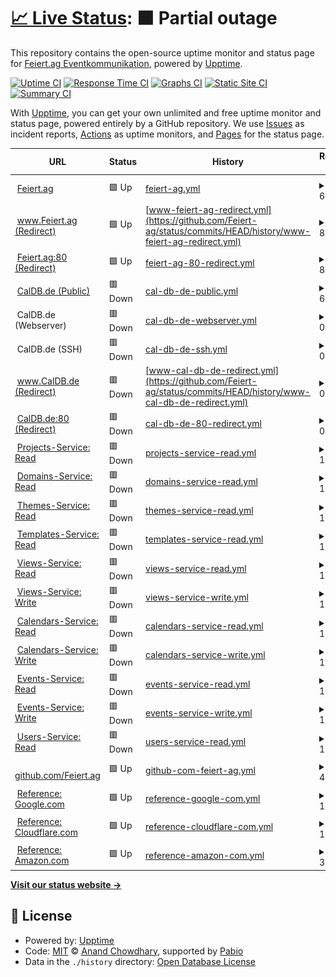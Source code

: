 # [📈 Live Status](https://status.feiert.ag): <!--live status--> **🟧 Partial outage**

This repository contains the open-source uptime monitor and status page for [Feiert.ag Eventkommunikation](https://www.feiert.ag), powered by [Upptime](https://github.com/upptime/upptime).

[![Uptime CI](https://github.com/Feiert-ag/status/workflows/Uptime%20CI/badge.svg)](https://github.com/Feiert-ag/status/actions?query=workflow%3A%22Uptime+CI%22)
[![Response Time CI](https://github.com/Feiert-ag/status/workflows/Response%20Time%20CI/badge.svg)](https://github.com/Feiert-ag/status/actions?query=workflow%3A%22Response+Time+CI%22)
[![Graphs CI](https://github.com/Feiert-ag/status/workflows/Graphs%20CI/badge.svg)](https://github.com/Feiert-ag/status/actions?query=workflow%3A%22Graphs+CI%22)
[![Static Site CI](https://github.com/Feiert-ag/status/workflows/Static%20Site%20CI/badge.svg)](https://github.com/Feiert-ag/status/actions?query=workflow%3A%22Static+Site+CI%22)
[![Summary CI](https://github.com/Feiert-ag/status/workflows/Summary%20CI/badge.svg)](https://github.com/Feiert-ag/status/actions?query=workflow%3A%22Summary+CI%22)

With [Upptime](https://upptime.js.org), you can get your own unlimited and free uptime monitor and status page, powered entirely by a GitHub repository. We use [Issues](https://github.com/Feiert-ag/status/issues) as incident reports, [Actions](https://github.com/Feiert-ag/status/actions) as uptime monitors, and [Pages](https://status.feiert.ag) for the status page.

<!--start: status pages-->
<!-- This summary is generated by Upptime (https://github.com/upptime/upptime) -->
<!-- Do not edit this manually, your changes will be overwritten -->
<!-- prettier-ignore -->
| URL | Status | History | Response Time | Uptime |
| --- | ------ | ------- | ------------- | ------ |
| <img alt="" src="https://avatars.githubusercontent.com/u/156091420" height="13"> [Feiert.ag](https://Feiert.ag) | 🟩 Up | [feiert-ag.yml](https://github.com/Feiert-ag/status/commits/HEAD/history/feiert-ag.yml) | <details><summary><img alt="Response time graph" src="./graphs/feiert-ag/response-time-week.png" height="20"> 601ms</summary><br><a href="https://status.feiert.ag/history/feiert-ag"><img alt="Response time 258" src="https://img.shields.io/endpoint?url=https%3A%2F%2Fraw.githubusercontent.com%2FFeiert-ag%2Fstatus%2FHEAD%2Fapi%2Ffeiert-ag%2Fresponse-time.json"></a><br><a href="https://status.feiert.ag/history/feiert-ag"><img alt="24-hour response time 334" src="https://img.shields.io/endpoint?url=https%3A%2F%2Fraw.githubusercontent.com%2FFeiert-ag%2Fstatus%2FHEAD%2Fapi%2Ffeiert-ag%2Fresponse-time-day.json"></a><br><a href="https://status.feiert.ag/history/feiert-ag"><img alt="7-day response time 601" src="https://img.shields.io/endpoint?url=https%3A%2F%2Fraw.githubusercontent.com%2FFeiert-ag%2Fstatus%2FHEAD%2Fapi%2Ffeiert-ag%2Fresponse-time-week.json"></a><br><a href="https://status.feiert.ag/history/feiert-ag"><img alt="30-day response time 340" src="https://img.shields.io/endpoint?url=https%3A%2F%2Fraw.githubusercontent.com%2FFeiert-ag%2Fstatus%2FHEAD%2Fapi%2Ffeiert-ag%2Fresponse-time-month.json"></a><br><a href="https://status.feiert.ag/history/feiert-ag"><img alt="1-year response time 258" src="https://img.shields.io/endpoint?url=https%3A%2F%2Fraw.githubusercontent.com%2FFeiert-ag%2Fstatus%2FHEAD%2Fapi%2Ffeiert-ag%2Fresponse-time-year.json"></a></details> | <details><summary><a href="https://status.feiert.ag/history/feiert-ag">99.82%</a></summary><a href="https://status.feiert.ag/history/feiert-ag"><img alt="All-time uptime 99.98%" src="https://img.shields.io/endpoint?url=https%3A%2F%2Fraw.githubusercontent.com%2FFeiert-ag%2Fstatus%2FHEAD%2Fapi%2Ffeiert-ag%2Fuptime.json"></a><br><a href="https://status.feiert.ag/history/feiert-ag"><img alt="24-hour uptime 100.00%" src="https://img.shields.io/endpoint?url=https%3A%2F%2Fraw.githubusercontent.com%2FFeiert-ag%2Fstatus%2FHEAD%2Fapi%2Ffeiert-ag%2Fuptime-day.json"></a><br><a href="https://status.feiert.ag/history/feiert-ag"><img alt="7-day uptime 99.82%" src="https://img.shields.io/endpoint?url=https%3A%2F%2Fraw.githubusercontent.com%2FFeiert-ag%2Fstatus%2FHEAD%2Fapi%2Ffeiert-ag%2Fuptime-week.json"></a><br><a href="https://status.feiert.ag/history/feiert-ag"><img alt="30-day uptime 99.96%" src="https://img.shields.io/endpoint?url=https%3A%2F%2Fraw.githubusercontent.com%2FFeiert-ag%2Fstatus%2FHEAD%2Fapi%2Ffeiert-ag%2Fuptime-month.json"></a><br><a href="https://status.feiert.ag/history/feiert-ag"><img alt="1-year uptime 99.98%" src="https://img.shields.io/endpoint?url=https%3A%2F%2Fraw.githubusercontent.com%2FFeiert-ag%2Fstatus%2FHEAD%2Fapi%2Ffeiert-ag%2Fuptime-year.json"></a></details>
| <img alt="" src="https://avatars.githubusercontent.com/u/156091420" height="13"> [www.Feiert.ag (Redirect)](https://www.Feiert.ag) | 🟩 Up | [www-feiert-ag-redirect.yml](https://github.com/Feiert-ag/status/commits/HEAD/history/www-feiert-ag-redirect.yml) | <details><summary><img alt="Response time graph" src="./graphs/www-feiert-ag-redirect/response-time-week.png" height="20"> 856ms</summary><br><a href="https://status.feiert.ag/history/www-feiert-ag-redirect"><img alt="Response time 298" src="https://img.shields.io/endpoint?url=https%3A%2F%2Fraw.githubusercontent.com%2FFeiert-ag%2Fstatus%2FHEAD%2Fapi%2Fwww-feiert-ag-redirect%2Fresponse-time.json"></a><br><a href="https://status.feiert.ag/history/www-feiert-ag-redirect"><img alt="24-hour response time 297" src="https://img.shields.io/endpoint?url=https%3A%2F%2Fraw.githubusercontent.com%2FFeiert-ag%2Fstatus%2FHEAD%2Fapi%2Fwww-feiert-ag-redirect%2Fresponse-time-day.json"></a><br><a href="https://status.feiert.ag/history/www-feiert-ag-redirect"><img alt="7-day response time 856" src="https://img.shields.io/endpoint?url=https%3A%2F%2Fraw.githubusercontent.com%2FFeiert-ag%2Fstatus%2FHEAD%2Fapi%2Fwww-feiert-ag-redirect%2Fresponse-time-week.json"></a><br><a href="https://status.feiert.ag/history/www-feiert-ag-redirect"><img alt="30-day response time 518" src="https://img.shields.io/endpoint?url=https%3A%2F%2Fraw.githubusercontent.com%2FFeiert-ag%2Fstatus%2FHEAD%2Fapi%2Fwww-feiert-ag-redirect%2Fresponse-time-month.json"></a><br><a href="https://status.feiert.ag/history/www-feiert-ag-redirect"><img alt="1-year response time 298" src="https://img.shields.io/endpoint?url=https%3A%2F%2Fraw.githubusercontent.com%2FFeiert-ag%2Fstatus%2FHEAD%2Fapi%2Fwww-feiert-ag-redirect%2Fresponse-time-year.json"></a></details> | <details><summary><a href="https://status.feiert.ag/history/www-feiert-ag-redirect">99.83%</a></summary><a href="https://status.feiert.ag/history/www-feiert-ag-redirect"><img alt="All-time uptime 99.95%" src="https://img.shields.io/endpoint?url=https%3A%2F%2Fraw.githubusercontent.com%2FFeiert-ag%2Fstatus%2FHEAD%2Fapi%2Fwww-feiert-ag-redirect%2Fuptime.json"></a><br><a href="https://status.feiert.ag/history/www-feiert-ag-redirect"><img alt="24-hour uptime 100.00%" src="https://img.shields.io/endpoint?url=https%3A%2F%2Fraw.githubusercontent.com%2FFeiert-ag%2Fstatus%2FHEAD%2Fapi%2Fwww-feiert-ag-redirect%2Fuptime-day.json"></a><br><a href="https://status.feiert.ag/history/www-feiert-ag-redirect"><img alt="7-day uptime 99.83%" src="https://img.shields.io/endpoint?url=https%3A%2F%2Fraw.githubusercontent.com%2FFeiert-ag%2Fstatus%2FHEAD%2Fapi%2Fwww-feiert-ag-redirect%2Fuptime-week.json"></a><br><a href="https://status.feiert.ag/history/www-feiert-ag-redirect"><img alt="30-day uptime 99.87%" src="https://img.shields.io/endpoint?url=https%3A%2F%2Fraw.githubusercontent.com%2FFeiert-ag%2Fstatus%2FHEAD%2Fapi%2Fwww-feiert-ag-redirect%2Fuptime-month.json"></a><br><a href="https://status.feiert.ag/history/www-feiert-ag-redirect"><img alt="1-year uptime 99.95%" src="https://img.shields.io/endpoint?url=https%3A%2F%2Fraw.githubusercontent.com%2FFeiert-ag%2Fstatus%2FHEAD%2Fapi%2Fwww-feiert-ag-redirect%2Fuptime-year.json"></a></details>
| <img alt="" src="https://avatars.githubusercontent.com/u/156091420" height="13"> [Feiert.ag:80 (Redirect)](http://Feiert.ag) | 🟩 Up | [feiert-ag-80-redirect.yml](https://github.com/Feiert-ag/status/commits/HEAD/history/feiert-ag-80-redirect.yml) | <details><summary><img alt="Response time graph" src="./graphs/feiert-ag-80-redirect/response-time-week.png" height="20"> 81ms</summary><br><a href="https://status.feiert.ag/history/feiert-ag-80-redirect"><img alt="Response time 165" src="https://img.shields.io/endpoint?url=https%3A%2F%2Fraw.githubusercontent.com%2FFeiert-ag%2Fstatus%2FHEAD%2Fapi%2Ffeiert-ag-80-redirect%2Fresponse-time.json"></a><br><a href="https://status.feiert.ag/history/feiert-ag-80-redirect"><img alt="24-hour response time 139" src="https://img.shields.io/endpoint?url=https%3A%2F%2Fraw.githubusercontent.com%2FFeiert-ag%2Fstatus%2FHEAD%2Fapi%2Ffeiert-ag-80-redirect%2Fresponse-time-day.json"></a><br><a href="https://status.feiert.ag/history/feiert-ag-80-redirect"><img alt="7-day response time 81" src="https://img.shields.io/endpoint?url=https%3A%2F%2Fraw.githubusercontent.com%2FFeiert-ag%2Fstatus%2FHEAD%2Fapi%2Ffeiert-ag-80-redirect%2Fresponse-time-week.json"></a><br><a href="https://status.feiert.ag/history/feiert-ag-80-redirect"><img alt="30-day response time 528" src="https://img.shields.io/endpoint?url=https%3A%2F%2Fraw.githubusercontent.com%2FFeiert-ag%2Fstatus%2FHEAD%2Fapi%2Ffeiert-ag-80-redirect%2Fresponse-time-month.json"></a><br><a href="https://status.feiert.ag/history/feiert-ag-80-redirect"><img alt="1-year response time 165" src="https://img.shields.io/endpoint?url=https%3A%2F%2Fraw.githubusercontent.com%2FFeiert-ag%2Fstatus%2FHEAD%2Fapi%2Ffeiert-ag-80-redirect%2Fresponse-time-year.json"></a></details> | <details><summary><a href="https://status.feiert.ag/history/feiert-ag-80-redirect">100.00%</a></summary><a href="https://status.feiert.ag/history/feiert-ag-80-redirect"><img alt="All-time uptime 99.97%" src="https://img.shields.io/endpoint?url=https%3A%2F%2Fraw.githubusercontent.com%2FFeiert-ag%2Fstatus%2FHEAD%2Fapi%2Ffeiert-ag-80-redirect%2Fuptime.json"></a><br><a href="https://status.feiert.ag/history/feiert-ag-80-redirect"><img alt="24-hour uptime 100.00%" src="https://img.shields.io/endpoint?url=https%3A%2F%2Fraw.githubusercontent.com%2FFeiert-ag%2Fstatus%2FHEAD%2Fapi%2Ffeiert-ag-80-redirect%2Fuptime-day.json"></a><br><a href="https://status.feiert.ag/history/feiert-ag-80-redirect"><img alt="7-day uptime 100.00%" src="https://img.shields.io/endpoint?url=https%3A%2F%2Fraw.githubusercontent.com%2FFeiert-ag%2Fstatus%2FHEAD%2Fapi%2Ffeiert-ag-80-redirect%2Fuptime-week.json"></a><br><a href="https://status.feiert.ag/history/feiert-ag-80-redirect"><img alt="30-day uptime 99.96%" src="https://img.shields.io/endpoint?url=https%3A%2F%2Fraw.githubusercontent.com%2FFeiert-ag%2Fstatus%2FHEAD%2Fapi%2Ffeiert-ag-80-redirect%2Fuptime-month.json"></a><br><a href="https://status.feiert.ag/history/feiert-ag-80-redirect"><img alt="1-year uptime 99.97%" src="https://img.shields.io/endpoint?url=https%3A%2F%2Fraw.githubusercontent.com%2FFeiert-ag%2Fstatus%2FHEAD%2Fapi%2Ffeiert-ag-80-redirect%2Fuptime-year.json"></a></details>
| <img alt="" src="https://avatars.githubusercontent.com/u/16343502" height="13"> [CalDB.de (Public)](https://CalDB.de) | 🟥 Down | [cal-db-de-public.yml](https://github.com/Feiert-ag/status/commits/HEAD/history/cal-db-de-public.yml) | <details><summary><img alt="Response time graph" src="./graphs/cal-db-de-public/response-time-week.png" height="20"> 636ms</summary><br><a href="https://status.feiert.ag/history/cal-db-de-public"><img alt="Response time 557" src="https://img.shields.io/endpoint?url=https%3A%2F%2Fraw.githubusercontent.com%2FFeiert-ag%2Fstatus%2FHEAD%2Fapi%2Fcal-db-de-public%2Fresponse-time.json"></a><br><a href="https://status.feiert.ag/history/cal-db-de-public"><img alt="24-hour response time 621" src="https://img.shields.io/endpoint?url=https%3A%2F%2Fraw.githubusercontent.com%2FFeiert-ag%2Fstatus%2FHEAD%2Fapi%2Fcal-db-de-public%2Fresponse-time-day.json"></a><br><a href="https://status.feiert.ag/history/cal-db-de-public"><img alt="7-day response time 636" src="https://img.shields.io/endpoint?url=https%3A%2F%2Fraw.githubusercontent.com%2FFeiert-ag%2Fstatus%2FHEAD%2Fapi%2Fcal-db-de-public%2Fresponse-time-week.json"></a><br><a href="https://status.feiert.ag/history/cal-db-de-public"><img alt="30-day response time 590" src="https://img.shields.io/endpoint?url=https%3A%2F%2Fraw.githubusercontent.com%2FFeiert-ag%2Fstatus%2FHEAD%2Fapi%2Fcal-db-de-public%2Fresponse-time-month.json"></a><br><a href="https://status.feiert.ag/history/cal-db-de-public"><img alt="1-year response time 557" src="https://img.shields.io/endpoint?url=https%3A%2F%2Fraw.githubusercontent.com%2FFeiert-ag%2Fstatus%2FHEAD%2Fapi%2Fcal-db-de-public%2Fresponse-time-year.json"></a></details> | <details><summary><a href="https://status.feiert.ag/history/cal-db-de-public">100.00%</a></summary><a href="https://status.feiert.ag/history/cal-db-de-public"><img alt="All-time uptime 99.93%" src="https://img.shields.io/endpoint?url=https%3A%2F%2Fraw.githubusercontent.com%2FFeiert-ag%2Fstatus%2FHEAD%2Fapi%2Fcal-db-de-public%2Fuptime.json"></a><br><a href="https://status.feiert.ag/history/cal-db-de-public"><img alt="24-hour uptime 100.00%" src="https://img.shields.io/endpoint?url=https%3A%2F%2Fraw.githubusercontent.com%2FFeiert-ag%2Fstatus%2FHEAD%2Fapi%2Fcal-db-de-public%2Fuptime-day.json"></a><br><a href="https://status.feiert.ag/history/cal-db-de-public"><img alt="7-day uptime 100.00%" src="https://img.shields.io/endpoint?url=https%3A%2F%2Fraw.githubusercontent.com%2FFeiert-ag%2Fstatus%2FHEAD%2Fapi%2Fcal-db-de-public%2Fuptime-week.json"></a><br><a href="https://status.feiert.ag/history/cal-db-de-public"><img alt="30-day uptime 100.00%" src="https://img.shields.io/endpoint?url=https%3A%2F%2Fraw.githubusercontent.com%2FFeiert-ag%2Fstatus%2FHEAD%2Fapi%2Fcal-db-de-public%2Fuptime-month.json"></a><br><a href="https://status.feiert.ag/history/cal-db-de-public"><img alt="1-year uptime 99.93%" src="https://img.shields.io/endpoint?url=https%3A%2F%2Fraw.githubusercontent.com%2FFeiert-ag%2Fstatus%2FHEAD%2Fapi%2Fcal-db-de-public%2Fuptime-year.json"></a></details>
| <img alt="" src="https://konsoleh.hetzner.com/favicon.ico" height="13"> CalDB.de (Webserver) | 🟥 Down | [cal-db-de-webserver.yml](https://github.com/Feiert-ag/status/commits/HEAD/history/cal-db-de-webserver.yml) | <details><summary><img alt="Response time graph" src="./graphs/cal-db-de-webserver/response-time-week.png" height="20"> 0ms</summary><br><a href="https://status.feiert.ag/history/cal-db-de-webserver"><img alt="Response time 0" src="https://img.shields.io/endpoint?url=https%3A%2F%2Fraw.githubusercontent.com%2FFeiert-ag%2Fstatus%2FHEAD%2Fapi%2Fcal-db-de-webserver%2Fresponse-time.json"></a><br><a href="https://status.feiert.ag/history/cal-db-de-webserver"><img alt="24-hour response time 0" src="https://img.shields.io/endpoint?url=https%3A%2F%2Fraw.githubusercontent.com%2FFeiert-ag%2Fstatus%2FHEAD%2Fapi%2Fcal-db-de-webserver%2Fresponse-time-day.json"></a><br><a href="https://status.feiert.ag/history/cal-db-de-webserver"><img alt="7-day response time 0" src="https://img.shields.io/endpoint?url=https%3A%2F%2Fraw.githubusercontent.com%2FFeiert-ag%2Fstatus%2FHEAD%2Fapi%2Fcal-db-de-webserver%2Fresponse-time-week.json"></a><br><a href="https://status.feiert.ag/history/cal-db-de-webserver"><img alt="30-day response time 0" src="https://img.shields.io/endpoint?url=https%3A%2F%2Fraw.githubusercontent.com%2FFeiert-ag%2Fstatus%2FHEAD%2Fapi%2Fcal-db-de-webserver%2Fresponse-time-month.json"></a><br><a href="https://status.feiert.ag/history/cal-db-de-webserver"><img alt="1-year response time 0" src="https://img.shields.io/endpoint?url=https%3A%2F%2Fraw.githubusercontent.com%2FFeiert-ag%2Fstatus%2FHEAD%2Fapi%2Fcal-db-de-webserver%2Fresponse-time-year.json"></a></details> | <details><summary><a href="https://status.feiert.ag/history/cal-db-de-webserver">100.00%</a></summary><a href="https://status.feiert.ag/history/cal-db-de-webserver"><img alt="All-time uptime 99.93%" src="https://img.shields.io/endpoint?url=https%3A%2F%2Fraw.githubusercontent.com%2FFeiert-ag%2Fstatus%2FHEAD%2Fapi%2Fcal-db-de-webserver%2Fuptime.json"></a><br><a href="https://status.feiert.ag/history/cal-db-de-webserver"><img alt="24-hour uptime 100.00%" src="https://img.shields.io/endpoint?url=https%3A%2F%2Fraw.githubusercontent.com%2FFeiert-ag%2Fstatus%2FHEAD%2Fapi%2Fcal-db-de-webserver%2Fuptime-day.json"></a><br><a href="https://status.feiert.ag/history/cal-db-de-webserver"><img alt="7-day uptime 100.00%" src="https://img.shields.io/endpoint?url=https%3A%2F%2Fraw.githubusercontent.com%2FFeiert-ag%2Fstatus%2FHEAD%2Fapi%2Fcal-db-de-webserver%2Fuptime-week.json"></a><br><a href="https://status.feiert.ag/history/cal-db-de-webserver"><img alt="30-day uptime 100.00%" src="https://img.shields.io/endpoint?url=https%3A%2F%2Fraw.githubusercontent.com%2FFeiert-ag%2Fstatus%2FHEAD%2Fapi%2Fcal-db-de-webserver%2Fuptime-month.json"></a><br><a href="https://status.feiert.ag/history/cal-db-de-webserver"><img alt="1-year uptime 99.93%" src="https://img.shields.io/endpoint?url=https%3A%2F%2Fraw.githubusercontent.com%2FFeiert-ag%2Fstatus%2FHEAD%2Fapi%2Fcal-db-de-webserver%2Fuptime-year.json"></a></details>
| <img alt="" src="https://avatars.githubusercontent.com/u/2387206" height="13"> CalDB.de (SSH) | 🟥 Down | [cal-db-de-ssh.yml](https://github.com/Feiert-ag/status/commits/HEAD/history/cal-db-de-ssh.yml) | <details><summary><img alt="Response time graph" src="./graphs/cal-db-de-ssh/response-time-week.png" height="20"> 0ms</summary><br><a href="https://status.feiert.ag/history/cal-db-de-ssh"><img alt="Response time 0" src="https://img.shields.io/endpoint?url=https%3A%2F%2Fraw.githubusercontent.com%2FFeiert-ag%2Fstatus%2FHEAD%2Fapi%2Fcal-db-de-ssh%2Fresponse-time.json"></a><br><a href="https://status.feiert.ag/history/cal-db-de-ssh"><img alt="24-hour response time 0" src="https://img.shields.io/endpoint?url=https%3A%2F%2Fraw.githubusercontent.com%2FFeiert-ag%2Fstatus%2FHEAD%2Fapi%2Fcal-db-de-ssh%2Fresponse-time-day.json"></a><br><a href="https://status.feiert.ag/history/cal-db-de-ssh"><img alt="7-day response time 0" src="https://img.shields.io/endpoint?url=https%3A%2F%2Fraw.githubusercontent.com%2FFeiert-ag%2Fstatus%2FHEAD%2Fapi%2Fcal-db-de-ssh%2Fresponse-time-week.json"></a><br><a href="https://status.feiert.ag/history/cal-db-de-ssh"><img alt="30-day response time 0" src="https://img.shields.io/endpoint?url=https%3A%2F%2Fraw.githubusercontent.com%2FFeiert-ag%2Fstatus%2FHEAD%2Fapi%2Fcal-db-de-ssh%2Fresponse-time-month.json"></a><br><a href="https://status.feiert.ag/history/cal-db-de-ssh"><img alt="1-year response time 0" src="https://img.shields.io/endpoint?url=https%3A%2F%2Fraw.githubusercontent.com%2FFeiert-ag%2Fstatus%2FHEAD%2Fapi%2Fcal-db-de-ssh%2Fresponse-time-year.json"></a></details> | <details><summary><a href="https://status.feiert.ag/history/cal-db-de-ssh">100.00%</a></summary><a href="https://status.feiert.ag/history/cal-db-de-ssh"><img alt="All-time uptime 99.93%" src="https://img.shields.io/endpoint?url=https%3A%2F%2Fraw.githubusercontent.com%2FFeiert-ag%2Fstatus%2FHEAD%2Fapi%2Fcal-db-de-ssh%2Fuptime.json"></a><br><a href="https://status.feiert.ag/history/cal-db-de-ssh"><img alt="24-hour uptime 100.00%" src="https://img.shields.io/endpoint?url=https%3A%2F%2Fraw.githubusercontent.com%2FFeiert-ag%2Fstatus%2FHEAD%2Fapi%2Fcal-db-de-ssh%2Fuptime-day.json"></a><br><a href="https://status.feiert.ag/history/cal-db-de-ssh"><img alt="7-day uptime 100.00%" src="https://img.shields.io/endpoint?url=https%3A%2F%2Fraw.githubusercontent.com%2FFeiert-ag%2Fstatus%2FHEAD%2Fapi%2Fcal-db-de-ssh%2Fuptime-week.json"></a><br><a href="https://status.feiert.ag/history/cal-db-de-ssh"><img alt="30-day uptime 100.00%" src="https://img.shields.io/endpoint?url=https%3A%2F%2Fraw.githubusercontent.com%2FFeiert-ag%2Fstatus%2FHEAD%2Fapi%2Fcal-db-de-ssh%2Fuptime-month.json"></a><br><a href="https://status.feiert.ag/history/cal-db-de-ssh"><img alt="1-year uptime 99.93%" src="https://img.shields.io/endpoint?url=https%3A%2F%2Fraw.githubusercontent.com%2FFeiert-ag%2Fstatus%2FHEAD%2Fapi%2Fcal-db-de-ssh%2Fuptime-year.json"></a></details>
| <img alt="" src="https://avatars.githubusercontent.com/u/16343502" height="13"> [www.CalDB.de (Redirect)](https://www.CalDB.de) | 🟥 Down | [www-cal-db-de-redirect.yml](https://github.com/Feiert-ag/status/commits/HEAD/history/www-cal-db-de-redirect.yml) | <details><summary><img alt="Response time graph" src="./graphs/www-cal-db-de-redirect/response-time-week.png" height="20"> 0ms</summary><br><a href="https://status.feiert.ag/history/www-cal-db-de-redirect"><img alt="Response time 0" src="https://img.shields.io/endpoint?url=https%3A%2F%2Fraw.githubusercontent.com%2FFeiert-ag%2Fstatus%2FHEAD%2Fapi%2Fwww-cal-db-de-redirect%2Fresponse-time.json"></a><br><a href="https://status.feiert.ag/history/www-cal-db-de-redirect"><img alt="24-hour response time 0" src="https://img.shields.io/endpoint?url=https%3A%2F%2Fraw.githubusercontent.com%2FFeiert-ag%2Fstatus%2FHEAD%2Fapi%2Fwww-cal-db-de-redirect%2Fresponse-time-day.json"></a><br><a href="https://status.feiert.ag/history/www-cal-db-de-redirect"><img alt="7-day response time 0" src="https://img.shields.io/endpoint?url=https%3A%2F%2Fraw.githubusercontent.com%2FFeiert-ag%2Fstatus%2FHEAD%2Fapi%2Fwww-cal-db-de-redirect%2Fresponse-time-week.json"></a><br><a href="https://status.feiert.ag/history/www-cal-db-de-redirect"><img alt="30-day response time 0" src="https://img.shields.io/endpoint?url=https%3A%2F%2Fraw.githubusercontent.com%2FFeiert-ag%2Fstatus%2FHEAD%2Fapi%2Fwww-cal-db-de-redirect%2Fresponse-time-month.json"></a><br><a href="https://status.feiert.ag/history/www-cal-db-de-redirect"><img alt="1-year response time 0" src="https://img.shields.io/endpoint?url=https%3A%2F%2Fraw.githubusercontent.com%2FFeiert-ag%2Fstatus%2FHEAD%2Fapi%2Fwww-cal-db-de-redirect%2Fresponse-time-year.json"></a></details> | <details><summary><a href="https://status.feiert.ag/history/www-cal-db-de-redirect">100.00%</a></summary><a href="https://status.feiert.ag/history/www-cal-db-de-redirect"><img alt="All-time uptime 99.93%" src="https://img.shields.io/endpoint?url=https%3A%2F%2Fraw.githubusercontent.com%2FFeiert-ag%2Fstatus%2FHEAD%2Fapi%2Fwww-cal-db-de-redirect%2Fuptime.json"></a><br><a href="https://status.feiert.ag/history/www-cal-db-de-redirect"><img alt="24-hour uptime 100.00%" src="https://img.shields.io/endpoint?url=https%3A%2F%2Fraw.githubusercontent.com%2FFeiert-ag%2Fstatus%2FHEAD%2Fapi%2Fwww-cal-db-de-redirect%2Fuptime-day.json"></a><br><a href="https://status.feiert.ag/history/www-cal-db-de-redirect"><img alt="7-day uptime 100.00%" src="https://img.shields.io/endpoint?url=https%3A%2F%2Fraw.githubusercontent.com%2FFeiert-ag%2Fstatus%2FHEAD%2Fapi%2Fwww-cal-db-de-redirect%2Fuptime-week.json"></a><br><a href="https://status.feiert.ag/history/www-cal-db-de-redirect"><img alt="30-day uptime 100.00%" src="https://img.shields.io/endpoint?url=https%3A%2F%2Fraw.githubusercontent.com%2FFeiert-ag%2Fstatus%2FHEAD%2Fapi%2Fwww-cal-db-de-redirect%2Fuptime-month.json"></a><br><a href="https://status.feiert.ag/history/www-cal-db-de-redirect"><img alt="1-year uptime 99.93%" src="https://img.shields.io/endpoint?url=https%3A%2F%2Fraw.githubusercontent.com%2FFeiert-ag%2Fstatus%2FHEAD%2Fapi%2Fwww-cal-db-de-redirect%2Fuptime-year.json"></a></details>
| <img alt="" src="https://avatars.githubusercontent.com/u/16343502" height="13"> [CalDB.de:80 (Redirect)](http://www.CalDB.de) | 🟥 Down | [cal-db-de-80-redirect.yml](https://github.com/Feiert-ag/status/commits/HEAD/history/cal-db-de-80-redirect.yml) | <details><summary><img alt="Response time graph" src="./graphs/cal-db-de-80-redirect/response-time-week.png" height="20"> 0ms</summary><br><a href="https://status.feiert.ag/history/cal-db-de-80-redirect"><img alt="Response time 0" src="https://img.shields.io/endpoint?url=https%3A%2F%2Fraw.githubusercontent.com%2FFeiert-ag%2Fstatus%2FHEAD%2Fapi%2Fcal-db-de-80-redirect%2Fresponse-time.json"></a><br><a href="https://status.feiert.ag/history/cal-db-de-80-redirect"><img alt="24-hour response time 0" src="https://img.shields.io/endpoint?url=https%3A%2F%2Fraw.githubusercontent.com%2FFeiert-ag%2Fstatus%2FHEAD%2Fapi%2Fcal-db-de-80-redirect%2Fresponse-time-day.json"></a><br><a href="https://status.feiert.ag/history/cal-db-de-80-redirect"><img alt="7-day response time 0" src="https://img.shields.io/endpoint?url=https%3A%2F%2Fraw.githubusercontent.com%2FFeiert-ag%2Fstatus%2FHEAD%2Fapi%2Fcal-db-de-80-redirect%2Fresponse-time-week.json"></a><br><a href="https://status.feiert.ag/history/cal-db-de-80-redirect"><img alt="30-day response time 0" src="https://img.shields.io/endpoint?url=https%3A%2F%2Fraw.githubusercontent.com%2FFeiert-ag%2Fstatus%2FHEAD%2Fapi%2Fcal-db-de-80-redirect%2Fresponse-time-month.json"></a><br><a href="https://status.feiert.ag/history/cal-db-de-80-redirect"><img alt="1-year response time 0" src="https://img.shields.io/endpoint?url=https%3A%2F%2Fraw.githubusercontent.com%2FFeiert-ag%2Fstatus%2FHEAD%2Fapi%2Fcal-db-de-80-redirect%2Fresponse-time-year.json"></a></details> | <details><summary><a href="https://status.feiert.ag/history/cal-db-de-80-redirect">100.00%</a></summary><a href="https://status.feiert.ag/history/cal-db-de-80-redirect"><img alt="All-time uptime 99.93%" src="https://img.shields.io/endpoint?url=https%3A%2F%2Fraw.githubusercontent.com%2FFeiert-ag%2Fstatus%2FHEAD%2Fapi%2Fcal-db-de-80-redirect%2Fuptime.json"></a><br><a href="https://status.feiert.ag/history/cal-db-de-80-redirect"><img alt="24-hour uptime 100.00%" src="https://img.shields.io/endpoint?url=https%3A%2F%2Fraw.githubusercontent.com%2FFeiert-ag%2Fstatus%2FHEAD%2Fapi%2Fcal-db-de-80-redirect%2Fuptime-day.json"></a><br><a href="https://status.feiert.ag/history/cal-db-de-80-redirect"><img alt="7-day uptime 100.00%" src="https://img.shields.io/endpoint?url=https%3A%2F%2Fraw.githubusercontent.com%2FFeiert-ag%2Fstatus%2FHEAD%2Fapi%2Fcal-db-de-80-redirect%2Fuptime-week.json"></a><br><a href="https://status.feiert.ag/history/cal-db-de-80-redirect"><img alt="30-day uptime 100.00%" src="https://img.shields.io/endpoint?url=https%3A%2F%2Fraw.githubusercontent.com%2FFeiert-ag%2Fstatus%2FHEAD%2Fapi%2Fcal-db-de-80-redirect%2Fuptime-month.json"></a><br><a href="https://status.feiert.ag/history/cal-db-de-80-redirect"><img alt="1-year uptime 99.93%" src="https://img.shields.io/endpoint?url=https%3A%2F%2Fraw.githubusercontent.com%2FFeiert-ag%2Fstatus%2FHEAD%2Fapi%2Fcal-db-de-80-redirect%2Fuptime-year.json"></a></details>
| <img alt="" src="https://avatars.githubusercontent.com/u/16343502" height="13"> [Projects-Service: Read](https://CalDB.de/v1/projects/12345678-0000-0000-0000-000000000001) | 🟥 Down | [projects-service-read.yml](https://github.com/Feiert-ag/status/commits/HEAD/history/projects-service-read.yml) | <details><summary><img alt="Response time graph" src="./graphs/projects-service-read/response-time-week.png" height="20"> 154ms</summary><br><a href="https://status.feiert.ag/history/projects-service-read"><img alt="Response time 134" src="https://img.shields.io/endpoint?url=https%3A%2F%2Fraw.githubusercontent.com%2FFeiert-ag%2Fstatus%2FHEAD%2Fapi%2Fprojects-service-read%2Fresponse-time.json"></a><br><a href="https://status.feiert.ag/history/projects-service-read"><img alt="24-hour response time 148" src="https://img.shields.io/endpoint?url=https%3A%2F%2Fraw.githubusercontent.com%2FFeiert-ag%2Fstatus%2FHEAD%2Fapi%2Fprojects-service-read%2Fresponse-time-day.json"></a><br><a href="https://status.feiert.ag/history/projects-service-read"><img alt="7-day response time 154" src="https://img.shields.io/endpoint?url=https%3A%2F%2Fraw.githubusercontent.com%2FFeiert-ag%2Fstatus%2FHEAD%2Fapi%2Fprojects-service-read%2Fresponse-time-week.json"></a><br><a href="https://status.feiert.ag/history/projects-service-read"><img alt="30-day response time 146" src="https://img.shields.io/endpoint?url=https%3A%2F%2Fraw.githubusercontent.com%2FFeiert-ag%2Fstatus%2FHEAD%2Fapi%2Fprojects-service-read%2Fresponse-time-month.json"></a><br><a href="https://status.feiert.ag/history/projects-service-read"><img alt="1-year response time 134" src="https://img.shields.io/endpoint?url=https%3A%2F%2Fraw.githubusercontent.com%2FFeiert-ag%2Fstatus%2FHEAD%2Fapi%2Fprojects-service-read%2Fresponse-time-year.json"></a></details> | <details><summary><a href="https://status.feiert.ag/history/projects-service-read">100.00%</a></summary><a href="https://status.feiert.ag/history/projects-service-read"><img alt="All-time uptime 99.93%" src="https://img.shields.io/endpoint?url=https%3A%2F%2Fraw.githubusercontent.com%2FFeiert-ag%2Fstatus%2FHEAD%2Fapi%2Fprojects-service-read%2Fuptime.json"></a><br><a href="https://status.feiert.ag/history/projects-service-read"><img alt="24-hour uptime 100.00%" src="https://img.shields.io/endpoint?url=https%3A%2F%2Fraw.githubusercontent.com%2FFeiert-ag%2Fstatus%2FHEAD%2Fapi%2Fprojects-service-read%2Fuptime-day.json"></a><br><a href="https://status.feiert.ag/history/projects-service-read"><img alt="7-day uptime 100.00%" src="https://img.shields.io/endpoint?url=https%3A%2F%2Fraw.githubusercontent.com%2FFeiert-ag%2Fstatus%2FHEAD%2Fapi%2Fprojects-service-read%2Fuptime-week.json"></a><br><a href="https://status.feiert.ag/history/projects-service-read"><img alt="30-day uptime 100.00%" src="https://img.shields.io/endpoint?url=https%3A%2F%2Fraw.githubusercontent.com%2FFeiert-ag%2Fstatus%2FHEAD%2Fapi%2Fprojects-service-read%2Fuptime-month.json"></a><br><a href="https://status.feiert.ag/history/projects-service-read"><img alt="1-year uptime 99.93%" src="https://img.shields.io/endpoint?url=https%3A%2F%2Fraw.githubusercontent.com%2FFeiert-ag%2Fstatus%2FHEAD%2Fapi%2Fprojects-service-read%2Fuptime-year.json"></a></details>
| <img alt="" src="https://avatars.githubusercontent.com/u/16343502" height="13"> [Domains-Service: Read](https://CalDB.de/v1/domains/12345678-0000-0000-0000-000000000001) | 🟥 Down | [domains-service-read.yml](https://github.com/Feiert-ag/status/commits/HEAD/history/domains-service-read.yml) | <details><summary><img alt="Response time graph" src="./graphs/domains-service-read/response-time-week.png" height="20"> 153ms</summary><br><a href="https://status.feiert.ag/history/domains-service-read"><img alt="Response time 134" src="https://img.shields.io/endpoint?url=https%3A%2F%2Fraw.githubusercontent.com%2FFeiert-ag%2Fstatus%2FHEAD%2Fapi%2Fdomains-service-read%2Fresponse-time.json"></a><br><a href="https://status.feiert.ag/history/domains-service-read"><img alt="24-hour response time 150" src="https://img.shields.io/endpoint?url=https%3A%2F%2Fraw.githubusercontent.com%2FFeiert-ag%2Fstatus%2FHEAD%2Fapi%2Fdomains-service-read%2Fresponse-time-day.json"></a><br><a href="https://status.feiert.ag/history/domains-service-read"><img alt="7-day response time 153" src="https://img.shields.io/endpoint?url=https%3A%2F%2Fraw.githubusercontent.com%2FFeiert-ag%2Fstatus%2FHEAD%2Fapi%2Fdomains-service-read%2Fresponse-time-week.json"></a><br><a href="https://status.feiert.ag/history/domains-service-read"><img alt="30-day response time 145" src="https://img.shields.io/endpoint?url=https%3A%2F%2Fraw.githubusercontent.com%2FFeiert-ag%2Fstatus%2FHEAD%2Fapi%2Fdomains-service-read%2Fresponse-time-month.json"></a><br><a href="https://status.feiert.ag/history/domains-service-read"><img alt="1-year response time 134" src="https://img.shields.io/endpoint?url=https%3A%2F%2Fraw.githubusercontent.com%2FFeiert-ag%2Fstatus%2FHEAD%2Fapi%2Fdomains-service-read%2Fresponse-time-year.json"></a></details> | <details><summary><a href="https://status.feiert.ag/history/domains-service-read">100.00%</a></summary><a href="https://status.feiert.ag/history/domains-service-read"><img alt="All-time uptime 99.93%" src="https://img.shields.io/endpoint?url=https%3A%2F%2Fraw.githubusercontent.com%2FFeiert-ag%2Fstatus%2FHEAD%2Fapi%2Fdomains-service-read%2Fuptime.json"></a><br><a href="https://status.feiert.ag/history/domains-service-read"><img alt="24-hour uptime 100.00%" src="https://img.shields.io/endpoint?url=https%3A%2F%2Fraw.githubusercontent.com%2FFeiert-ag%2Fstatus%2FHEAD%2Fapi%2Fdomains-service-read%2Fuptime-day.json"></a><br><a href="https://status.feiert.ag/history/domains-service-read"><img alt="7-day uptime 100.00%" src="https://img.shields.io/endpoint?url=https%3A%2F%2Fraw.githubusercontent.com%2FFeiert-ag%2Fstatus%2FHEAD%2Fapi%2Fdomains-service-read%2Fuptime-week.json"></a><br><a href="https://status.feiert.ag/history/domains-service-read"><img alt="30-day uptime 100.00%" src="https://img.shields.io/endpoint?url=https%3A%2F%2Fraw.githubusercontent.com%2FFeiert-ag%2Fstatus%2FHEAD%2Fapi%2Fdomains-service-read%2Fuptime-month.json"></a><br><a href="https://status.feiert.ag/history/domains-service-read"><img alt="1-year uptime 99.93%" src="https://img.shields.io/endpoint?url=https%3A%2F%2Fraw.githubusercontent.com%2FFeiert-ag%2Fstatus%2FHEAD%2Fapi%2Fdomains-service-read%2Fuptime-year.json"></a></details>
| <img alt="" src="https://avatars.githubusercontent.com/u/16343502" height="13"> [Themes-Service: Read](https://CalDB.de/v1/themes/12345678-0000-0000-0000-000000000001) | 🟥 Down | [themes-service-read.yml](https://github.com/Feiert-ag/status/commits/HEAD/history/themes-service-read.yml) | <details><summary><img alt="Response time graph" src="./graphs/themes-service-read/response-time-week.png" height="20"> 153ms</summary><br><a href="https://status.feiert.ag/history/themes-service-read"><img alt="Response time 133" src="https://img.shields.io/endpoint?url=https%3A%2F%2Fraw.githubusercontent.com%2FFeiert-ag%2Fstatus%2FHEAD%2Fapi%2Fthemes-service-read%2Fresponse-time.json"></a><br><a href="https://status.feiert.ag/history/themes-service-read"><img alt="24-hour response time 148" src="https://img.shields.io/endpoint?url=https%3A%2F%2Fraw.githubusercontent.com%2FFeiert-ag%2Fstatus%2FHEAD%2Fapi%2Fthemes-service-read%2Fresponse-time-day.json"></a><br><a href="https://status.feiert.ag/history/themes-service-read"><img alt="7-day response time 153" src="https://img.shields.io/endpoint?url=https%3A%2F%2Fraw.githubusercontent.com%2FFeiert-ag%2Fstatus%2FHEAD%2Fapi%2Fthemes-service-read%2Fresponse-time-week.json"></a><br><a href="https://status.feiert.ag/history/themes-service-read"><img alt="30-day response time 145" src="https://img.shields.io/endpoint?url=https%3A%2F%2Fraw.githubusercontent.com%2FFeiert-ag%2Fstatus%2FHEAD%2Fapi%2Fthemes-service-read%2Fresponse-time-month.json"></a><br><a href="https://status.feiert.ag/history/themes-service-read"><img alt="1-year response time 133" src="https://img.shields.io/endpoint?url=https%3A%2F%2Fraw.githubusercontent.com%2FFeiert-ag%2Fstatus%2FHEAD%2Fapi%2Fthemes-service-read%2Fresponse-time-year.json"></a></details> | <details><summary><a href="https://status.feiert.ag/history/themes-service-read">100.00%</a></summary><a href="https://status.feiert.ag/history/themes-service-read"><img alt="All-time uptime 99.93%" src="https://img.shields.io/endpoint?url=https%3A%2F%2Fraw.githubusercontent.com%2FFeiert-ag%2Fstatus%2FHEAD%2Fapi%2Fthemes-service-read%2Fuptime.json"></a><br><a href="https://status.feiert.ag/history/themes-service-read"><img alt="24-hour uptime 100.00%" src="https://img.shields.io/endpoint?url=https%3A%2F%2Fraw.githubusercontent.com%2FFeiert-ag%2Fstatus%2FHEAD%2Fapi%2Fthemes-service-read%2Fuptime-day.json"></a><br><a href="https://status.feiert.ag/history/themes-service-read"><img alt="7-day uptime 100.00%" src="https://img.shields.io/endpoint?url=https%3A%2F%2Fraw.githubusercontent.com%2FFeiert-ag%2Fstatus%2FHEAD%2Fapi%2Fthemes-service-read%2Fuptime-week.json"></a><br><a href="https://status.feiert.ag/history/themes-service-read"><img alt="30-day uptime 100.00%" src="https://img.shields.io/endpoint?url=https%3A%2F%2Fraw.githubusercontent.com%2FFeiert-ag%2Fstatus%2FHEAD%2Fapi%2Fthemes-service-read%2Fuptime-month.json"></a><br><a href="https://status.feiert.ag/history/themes-service-read"><img alt="1-year uptime 99.93%" src="https://img.shields.io/endpoint?url=https%3A%2F%2Fraw.githubusercontent.com%2FFeiert-ag%2Fstatus%2FHEAD%2Fapi%2Fthemes-service-read%2Fuptime-year.json"></a></details>
| <img alt="" src="https://avatars.githubusercontent.com/u/16343502" height="13"> [Templates-Service: Read](https://CalDB.de/v1/themes/12345678-0000-0000-0000-000000000001) | 🟥 Down | [templates-service-read.yml](https://github.com/Feiert-ag/status/commits/HEAD/history/templates-service-read.yml) | <details><summary><img alt="Response time graph" src="./graphs/templates-service-read/response-time-week.png" height="20"> 154ms</summary><br><a href="https://status.feiert.ag/history/templates-service-read"><img alt="Response time 134" src="https://img.shields.io/endpoint?url=https%3A%2F%2Fraw.githubusercontent.com%2FFeiert-ag%2Fstatus%2FHEAD%2Fapi%2Ftemplates-service-read%2Fresponse-time.json"></a><br><a href="https://status.feiert.ag/history/templates-service-read"><img alt="24-hour response time 147" src="https://img.shields.io/endpoint?url=https%3A%2F%2Fraw.githubusercontent.com%2FFeiert-ag%2Fstatus%2FHEAD%2Fapi%2Ftemplates-service-read%2Fresponse-time-day.json"></a><br><a href="https://status.feiert.ag/history/templates-service-read"><img alt="7-day response time 154" src="https://img.shields.io/endpoint?url=https%3A%2F%2Fraw.githubusercontent.com%2FFeiert-ag%2Fstatus%2FHEAD%2Fapi%2Ftemplates-service-read%2Fresponse-time-week.json"></a><br><a href="https://status.feiert.ag/history/templates-service-read"><img alt="30-day response time 145" src="https://img.shields.io/endpoint?url=https%3A%2F%2Fraw.githubusercontent.com%2FFeiert-ag%2Fstatus%2FHEAD%2Fapi%2Ftemplates-service-read%2Fresponse-time-month.json"></a><br><a href="https://status.feiert.ag/history/templates-service-read"><img alt="1-year response time 134" src="https://img.shields.io/endpoint?url=https%3A%2F%2Fraw.githubusercontent.com%2FFeiert-ag%2Fstatus%2FHEAD%2Fapi%2Ftemplates-service-read%2Fresponse-time-year.json"></a></details> | <details><summary><a href="https://status.feiert.ag/history/templates-service-read">100.00%</a></summary><a href="https://status.feiert.ag/history/templates-service-read"><img alt="All-time uptime 99.93%" src="https://img.shields.io/endpoint?url=https%3A%2F%2Fraw.githubusercontent.com%2FFeiert-ag%2Fstatus%2FHEAD%2Fapi%2Ftemplates-service-read%2Fuptime.json"></a><br><a href="https://status.feiert.ag/history/templates-service-read"><img alt="24-hour uptime 100.00%" src="https://img.shields.io/endpoint?url=https%3A%2F%2Fraw.githubusercontent.com%2FFeiert-ag%2Fstatus%2FHEAD%2Fapi%2Ftemplates-service-read%2Fuptime-day.json"></a><br><a href="https://status.feiert.ag/history/templates-service-read"><img alt="7-day uptime 100.00%" src="https://img.shields.io/endpoint?url=https%3A%2F%2Fraw.githubusercontent.com%2FFeiert-ag%2Fstatus%2FHEAD%2Fapi%2Ftemplates-service-read%2Fuptime-week.json"></a><br><a href="https://status.feiert.ag/history/templates-service-read"><img alt="30-day uptime 100.00%" src="https://img.shields.io/endpoint?url=https%3A%2F%2Fraw.githubusercontent.com%2FFeiert-ag%2Fstatus%2FHEAD%2Fapi%2Ftemplates-service-read%2Fuptime-month.json"></a><br><a href="https://status.feiert.ag/history/templates-service-read"><img alt="1-year uptime 99.93%" src="https://img.shields.io/endpoint?url=https%3A%2F%2Fraw.githubusercontent.com%2FFeiert-ag%2Fstatus%2FHEAD%2Fapi%2Ftemplates-service-read%2Fuptime-year.json"></a></details>
| <img alt="" src="https://avatars.githubusercontent.com/u/16343502" height="13"> [Views-Service: Read](https://CalDB.de/v1/themes/12345678-0000-0000-0000-000000000001) | 🟥 Down | [views-service-read.yml](https://github.com/Feiert-ag/status/commits/HEAD/history/views-service-read.yml) | <details><summary><img alt="Response time graph" src="./graphs/views-service-read/response-time-week.png" height="20"> 153ms</summary><br><a href="https://status.feiert.ag/history/views-service-read"><img alt="Response time 134" src="https://img.shields.io/endpoint?url=https%3A%2F%2Fraw.githubusercontent.com%2FFeiert-ag%2Fstatus%2FHEAD%2Fapi%2Fviews-service-read%2Fresponse-time.json"></a><br><a href="https://status.feiert.ag/history/views-service-read"><img alt="24-hour response time 149" src="https://img.shields.io/endpoint?url=https%3A%2F%2Fraw.githubusercontent.com%2FFeiert-ag%2Fstatus%2FHEAD%2Fapi%2Fviews-service-read%2Fresponse-time-day.json"></a><br><a href="https://status.feiert.ag/history/views-service-read"><img alt="7-day response time 153" src="https://img.shields.io/endpoint?url=https%3A%2F%2Fraw.githubusercontent.com%2FFeiert-ag%2Fstatus%2FHEAD%2Fapi%2Fviews-service-read%2Fresponse-time-week.json"></a><br><a href="https://status.feiert.ag/history/views-service-read"><img alt="30-day response time 146" src="https://img.shields.io/endpoint?url=https%3A%2F%2Fraw.githubusercontent.com%2FFeiert-ag%2Fstatus%2FHEAD%2Fapi%2Fviews-service-read%2Fresponse-time-month.json"></a><br><a href="https://status.feiert.ag/history/views-service-read"><img alt="1-year response time 134" src="https://img.shields.io/endpoint?url=https%3A%2F%2Fraw.githubusercontent.com%2FFeiert-ag%2Fstatus%2FHEAD%2Fapi%2Fviews-service-read%2Fresponse-time-year.json"></a></details> | <details><summary><a href="https://status.feiert.ag/history/views-service-read">100.00%</a></summary><a href="https://status.feiert.ag/history/views-service-read"><img alt="All-time uptime 99.93%" src="https://img.shields.io/endpoint?url=https%3A%2F%2Fraw.githubusercontent.com%2FFeiert-ag%2Fstatus%2FHEAD%2Fapi%2Fviews-service-read%2Fuptime.json"></a><br><a href="https://status.feiert.ag/history/views-service-read"><img alt="24-hour uptime 100.00%" src="https://img.shields.io/endpoint?url=https%3A%2F%2Fraw.githubusercontent.com%2FFeiert-ag%2Fstatus%2FHEAD%2Fapi%2Fviews-service-read%2Fuptime-day.json"></a><br><a href="https://status.feiert.ag/history/views-service-read"><img alt="7-day uptime 100.00%" src="https://img.shields.io/endpoint?url=https%3A%2F%2Fraw.githubusercontent.com%2FFeiert-ag%2Fstatus%2FHEAD%2Fapi%2Fviews-service-read%2Fuptime-week.json"></a><br><a href="https://status.feiert.ag/history/views-service-read"><img alt="30-day uptime 100.00%" src="https://img.shields.io/endpoint?url=https%3A%2F%2Fraw.githubusercontent.com%2FFeiert-ag%2Fstatus%2FHEAD%2Fapi%2Fviews-service-read%2Fuptime-month.json"></a><br><a href="https://status.feiert.ag/history/views-service-read"><img alt="1-year uptime 99.93%" src="https://img.shields.io/endpoint?url=https%3A%2F%2Fraw.githubusercontent.com%2FFeiert-ag%2Fstatus%2FHEAD%2Fapi%2Fviews-service-read%2Fuptime-year.json"></a></details>
| <img alt="" src="https://avatars.githubusercontent.com/u/16343502" height="13"> [Views-Service: Write](https://CalDB.de/v1/themes) | 🟥 Down | [views-service-write.yml](https://github.com/Feiert-ag/status/commits/HEAD/history/views-service-write.yml) | <details><summary><img alt="Response time graph" src="./graphs/views-service-write/response-time-week.png" height="20"> 154ms</summary><br><a href="https://status.feiert.ag/history/views-service-write"><img alt="Response time 272" src="https://img.shields.io/endpoint?url=https%3A%2F%2Fraw.githubusercontent.com%2FFeiert-ag%2Fstatus%2FHEAD%2Fapi%2Fviews-service-write%2Fresponse-time.json"></a><br><a href="https://status.feiert.ag/history/views-service-write"><img alt="24-hour response time 149" src="https://img.shields.io/endpoint?url=https%3A%2F%2Fraw.githubusercontent.com%2FFeiert-ag%2Fstatus%2FHEAD%2Fapi%2Fviews-service-write%2Fresponse-time-day.json"></a><br><a href="https://status.feiert.ag/history/views-service-write"><img alt="7-day response time 154" src="https://img.shields.io/endpoint?url=https%3A%2F%2Fraw.githubusercontent.com%2FFeiert-ag%2Fstatus%2FHEAD%2Fapi%2Fviews-service-write%2Fresponse-time-week.json"></a><br><a href="https://status.feiert.ag/history/views-service-write"><img alt="30-day response time 747" src="https://img.shields.io/endpoint?url=https%3A%2F%2Fraw.githubusercontent.com%2FFeiert-ag%2Fstatus%2FHEAD%2Fapi%2Fviews-service-write%2Fresponse-time-month.json"></a><br><a href="https://status.feiert.ag/history/views-service-write"><img alt="1-year response time 272" src="https://img.shields.io/endpoint?url=https%3A%2F%2Fraw.githubusercontent.com%2FFeiert-ag%2Fstatus%2FHEAD%2Fapi%2Fviews-service-write%2Fresponse-time-year.json"></a></details> | <details><summary><a href="https://status.feiert.ag/history/views-service-write">0.00%</a></summary><a href="https://status.feiert.ag/history/views-service-write"><img alt="All-time uptime 22.98%" src="https://img.shields.io/endpoint?url=https%3A%2F%2Fraw.githubusercontent.com%2FFeiert-ag%2Fstatus%2FHEAD%2Fapi%2Fviews-service-write%2Fuptime.json"></a><br><a href="https://status.feiert.ag/history/views-service-write"><img alt="24-hour uptime 0.00%" src="https://img.shields.io/endpoint?url=https%3A%2F%2Fraw.githubusercontent.com%2FFeiert-ag%2Fstatus%2FHEAD%2Fapi%2Fviews-service-write%2Fuptime-day.json"></a><br><a href="https://status.feiert.ag/history/views-service-write"><img alt="7-day uptime 0.00%" src="https://img.shields.io/endpoint?url=https%3A%2F%2Fraw.githubusercontent.com%2FFeiert-ag%2Fstatus%2FHEAD%2Fapi%2Fviews-service-write%2Fuptime-week.json"></a><br><a href="https://status.feiert.ag/history/views-service-write"><img alt="30-day uptime 0.00%" src="https://img.shields.io/endpoint?url=https%3A%2F%2Fraw.githubusercontent.com%2FFeiert-ag%2Fstatus%2FHEAD%2Fapi%2Fviews-service-write%2Fuptime-month.json"></a><br><a href="https://status.feiert.ag/history/views-service-write"><img alt="1-year uptime 22.98%" src="https://img.shields.io/endpoint?url=https%3A%2F%2Fraw.githubusercontent.com%2FFeiert-ag%2Fstatus%2FHEAD%2Fapi%2Fviews-service-write%2Fuptime-year.json"></a></details>
| <img alt="" src="https://avatars.githubusercontent.com/u/16343502" height="13"> [Calendars-Service: Read](https://CalDB.de/v1/calendars/12345678-0000-0000-0000-000000000001) | 🟥 Down | [calendars-service-read.yml](https://github.com/Feiert-ag/status/commits/HEAD/history/calendars-service-read.yml) | <details><summary><img alt="Response time graph" src="./graphs/calendars-service-read/response-time-week.png" height="20"> 153ms</summary><br><a href="https://status.feiert.ag/history/calendars-service-read"><img alt="Response time 133" src="https://img.shields.io/endpoint?url=https%3A%2F%2Fraw.githubusercontent.com%2FFeiert-ag%2Fstatus%2FHEAD%2Fapi%2Fcalendars-service-read%2Fresponse-time.json"></a><br><a href="https://status.feiert.ag/history/calendars-service-read"><img alt="24-hour response time 148" src="https://img.shields.io/endpoint?url=https%3A%2F%2Fraw.githubusercontent.com%2FFeiert-ag%2Fstatus%2FHEAD%2Fapi%2Fcalendars-service-read%2Fresponse-time-day.json"></a><br><a href="https://status.feiert.ag/history/calendars-service-read"><img alt="7-day response time 153" src="https://img.shields.io/endpoint?url=https%3A%2F%2Fraw.githubusercontent.com%2FFeiert-ag%2Fstatus%2FHEAD%2Fapi%2Fcalendars-service-read%2Fresponse-time-week.json"></a><br><a href="https://status.feiert.ag/history/calendars-service-read"><img alt="30-day response time 146" src="https://img.shields.io/endpoint?url=https%3A%2F%2Fraw.githubusercontent.com%2FFeiert-ag%2Fstatus%2FHEAD%2Fapi%2Fcalendars-service-read%2Fresponse-time-month.json"></a><br><a href="https://status.feiert.ag/history/calendars-service-read"><img alt="1-year response time 133" src="https://img.shields.io/endpoint?url=https%3A%2F%2Fraw.githubusercontent.com%2FFeiert-ag%2Fstatus%2FHEAD%2Fapi%2Fcalendars-service-read%2Fresponse-time-year.json"></a></details> | <details><summary><a href="https://status.feiert.ag/history/calendars-service-read">100.00%</a></summary><a href="https://status.feiert.ag/history/calendars-service-read"><img alt="All-time uptime 99.93%" src="https://img.shields.io/endpoint?url=https%3A%2F%2Fraw.githubusercontent.com%2FFeiert-ag%2Fstatus%2FHEAD%2Fapi%2Fcalendars-service-read%2Fuptime.json"></a><br><a href="https://status.feiert.ag/history/calendars-service-read"><img alt="24-hour uptime 100.00%" src="https://img.shields.io/endpoint?url=https%3A%2F%2Fraw.githubusercontent.com%2FFeiert-ag%2Fstatus%2FHEAD%2Fapi%2Fcalendars-service-read%2Fuptime-day.json"></a><br><a href="https://status.feiert.ag/history/calendars-service-read"><img alt="7-day uptime 100.00%" src="https://img.shields.io/endpoint?url=https%3A%2F%2Fraw.githubusercontent.com%2FFeiert-ag%2Fstatus%2FHEAD%2Fapi%2Fcalendars-service-read%2Fuptime-week.json"></a><br><a href="https://status.feiert.ag/history/calendars-service-read"><img alt="30-day uptime 100.00%" src="https://img.shields.io/endpoint?url=https%3A%2F%2Fraw.githubusercontent.com%2FFeiert-ag%2Fstatus%2FHEAD%2Fapi%2Fcalendars-service-read%2Fuptime-month.json"></a><br><a href="https://status.feiert.ag/history/calendars-service-read"><img alt="1-year uptime 99.93%" src="https://img.shields.io/endpoint?url=https%3A%2F%2Fraw.githubusercontent.com%2FFeiert-ag%2Fstatus%2FHEAD%2Fapi%2Fcalendars-service-read%2Fuptime-year.json"></a></details>
| <img alt="" src="https://avatars.githubusercontent.com/u/16343502" height="13"> [Calendars-Service: Write](https://CalDB.de/v1/themes) | 🟥 Down | [calendars-service-write.yml](https://github.com/Feiert-ag/status/commits/HEAD/history/calendars-service-write.yml) | <details><summary><img alt="Response time graph" src="./graphs/calendars-service-write/response-time-week.png" height="20"> 154ms</summary><br><a href="https://status.feiert.ag/history/calendars-service-write"><img alt="Response time 310" src="https://img.shields.io/endpoint?url=https%3A%2F%2Fraw.githubusercontent.com%2FFeiert-ag%2Fstatus%2FHEAD%2Fapi%2Fcalendars-service-write%2Fresponse-time.json"></a><br><a href="https://status.feiert.ag/history/calendars-service-write"><img alt="24-hour response time 153" src="https://img.shields.io/endpoint?url=https%3A%2F%2Fraw.githubusercontent.com%2FFeiert-ag%2Fstatus%2FHEAD%2Fapi%2Fcalendars-service-write%2Fresponse-time-day.json"></a><br><a href="https://status.feiert.ag/history/calendars-service-write"><img alt="7-day response time 154" src="https://img.shields.io/endpoint?url=https%3A%2F%2Fraw.githubusercontent.com%2FFeiert-ag%2Fstatus%2FHEAD%2Fapi%2Fcalendars-service-write%2Fresponse-time-week.json"></a><br><a href="https://status.feiert.ag/history/calendars-service-write"><img alt="30-day response time 746" src="https://img.shields.io/endpoint?url=https%3A%2F%2Fraw.githubusercontent.com%2FFeiert-ag%2Fstatus%2FHEAD%2Fapi%2Fcalendars-service-write%2Fresponse-time-month.json"></a><br><a href="https://status.feiert.ag/history/calendars-service-write"><img alt="1-year response time 310" src="https://img.shields.io/endpoint?url=https%3A%2F%2Fraw.githubusercontent.com%2FFeiert-ag%2Fstatus%2FHEAD%2Fapi%2Fcalendars-service-write%2Fresponse-time-year.json"></a></details> | <details><summary><a href="https://status.feiert.ag/history/calendars-service-write">0.00%</a></summary><a href="https://status.feiert.ag/history/calendars-service-write"><img alt="All-time uptime 16.33%" src="https://img.shields.io/endpoint?url=https%3A%2F%2Fraw.githubusercontent.com%2FFeiert-ag%2Fstatus%2FHEAD%2Fapi%2Fcalendars-service-write%2Fuptime.json"></a><br><a href="https://status.feiert.ag/history/calendars-service-write"><img alt="24-hour uptime 0.00%" src="https://img.shields.io/endpoint?url=https%3A%2F%2Fraw.githubusercontent.com%2FFeiert-ag%2Fstatus%2FHEAD%2Fapi%2Fcalendars-service-write%2Fuptime-day.json"></a><br><a href="https://status.feiert.ag/history/calendars-service-write"><img alt="7-day uptime 0.00%" src="https://img.shields.io/endpoint?url=https%3A%2F%2Fraw.githubusercontent.com%2FFeiert-ag%2Fstatus%2FHEAD%2Fapi%2Fcalendars-service-write%2Fuptime-week.json"></a><br><a href="https://status.feiert.ag/history/calendars-service-write"><img alt="30-day uptime 0.00%" src="https://img.shields.io/endpoint?url=https%3A%2F%2Fraw.githubusercontent.com%2FFeiert-ag%2Fstatus%2FHEAD%2Fapi%2Fcalendars-service-write%2Fuptime-month.json"></a><br><a href="https://status.feiert.ag/history/calendars-service-write"><img alt="1-year uptime 16.33%" src="https://img.shields.io/endpoint?url=https%3A%2F%2Fraw.githubusercontent.com%2FFeiert-ag%2Fstatus%2FHEAD%2Fapi%2Fcalendars-service-write%2Fuptime-year.json"></a></details>
| <img alt="" src="https://avatars.githubusercontent.com/u/16343502" height="13"> [Events-Service: Read](https://CalDB.de/v1/calendars/12345678-0000-0000-0000-000000000001) | 🟥 Down | [events-service-read.yml](https://github.com/Feiert-ag/status/commits/HEAD/history/events-service-read.yml) | <details><summary><img alt="Response time graph" src="./graphs/events-service-read/response-time-week.png" height="20"> 153ms</summary><br><a href="https://status.feiert.ag/history/events-service-read"><img alt="Response time 134" src="https://img.shields.io/endpoint?url=https%3A%2F%2Fraw.githubusercontent.com%2FFeiert-ag%2Fstatus%2FHEAD%2Fapi%2Fevents-service-read%2Fresponse-time.json"></a><br><a href="https://status.feiert.ag/history/events-service-read"><img alt="24-hour response time 148" src="https://img.shields.io/endpoint?url=https%3A%2F%2Fraw.githubusercontent.com%2FFeiert-ag%2Fstatus%2FHEAD%2Fapi%2Fevents-service-read%2Fresponse-time-day.json"></a><br><a href="https://status.feiert.ag/history/events-service-read"><img alt="7-day response time 153" src="https://img.shields.io/endpoint?url=https%3A%2F%2Fraw.githubusercontent.com%2FFeiert-ag%2Fstatus%2FHEAD%2Fapi%2Fevents-service-read%2Fresponse-time-week.json"></a><br><a href="https://status.feiert.ag/history/events-service-read"><img alt="30-day response time 145" src="https://img.shields.io/endpoint?url=https%3A%2F%2Fraw.githubusercontent.com%2FFeiert-ag%2Fstatus%2FHEAD%2Fapi%2Fevents-service-read%2Fresponse-time-month.json"></a><br><a href="https://status.feiert.ag/history/events-service-read"><img alt="1-year response time 134" src="https://img.shields.io/endpoint?url=https%3A%2F%2Fraw.githubusercontent.com%2FFeiert-ag%2Fstatus%2FHEAD%2Fapi%2Fevents-service-read%2Fresponse-time-year.json"></a></details> | <details><summary><a href="https://status.feiert.ag/history/events-service-read">100.00%</a></summary><a href="https://status.feiert.ag/history/events-service-read"><img alt="All-time uptime 99.93%" src="https://img.shields.io/endpoint?url=https%3A%2F%2Fraw.githubusercontent.com%2FFeiert-ag%2Fstatus%2FHEAD%2Fapi%2Fevents-service-read%2Fuptime.json"></a><br><a href="https://status.feiert.ag/history/events-service-read"><img alt="24-hour uptime 100.00%" src="https://img.shields.io/endpoint?url=https%3A%2F%2Fraw.githubusercontent.com%2FFeiert-ag%2Fstatus%2FHEAD%2Fapi%2Fevents-service-read%2Fuptime-day.json"></a><br><a href="https://status.feiert.ag/history/events-service-read"><img alt="7-day uptime 100.00%" src="https://img.shields.io/endpoint?url=https%3A%2F%2Fraw.githubusercontent.com%2FFeiert-ag%2Fstatus%2FHEAD%2Fapi%2Fevents-service-read%2Fuptime-week.json"></a><br><a href="https://status.feiert.ag/history/events-service-read"><img alt="30-day uptime 100.00%" src="https://img.shields.io/endpoint?url=https%3A%2F%2Fraw.githubusercontent.com%2FFeiert-ag%2Fstatus%2FHEAD%2Fapi%2Fevents-service-read%2Fuptime-month.json"></a><br><a href="https://status.feiert.ag/history/events-service-read"><img alt="1-year uptime 99.93%" src="https://img.shields.io/endpoint?url=https%3A%2F%2Fraw.githubusercontent.com%2FFeiert-ag%2Fstatus%2FHEAD%2Fapi%2Fevents-service-read%2Fuptime-year.json"></a></details>
| <img alt="" src="https://avatars.githubusercontent.com/u/16343502" height="13"> [Events-Service: Write](https://CalDB.de/v1/themes) | 🟥 Down | [events-service-write.yml](https://github.com/Feiert-ag/status/commits/HEAD/history/events-service-write.yml) | <details><summary><img alt="Response time graph" src="./graphs/events-service-write/response-time-week.png" height="20"> 153ms</summary><br><a href="https://status.feiert.ag/history/events-service-write"><img alt="Response time 224" src="https://img.shields.io/endpoint?url=https%3A%2F%2Fraw.githubusercontent.com%2FFeiert-ag%2Fstatus%2FHEAD%2Fapi%2Fevents-service-write%2Fresponse-time.json"></a><br><a href="https://status.feiert.ag/history/events-service-write"><img alt="24-hour response time 150" src="https://img.shields.io/endpoint?url=https%3A%2F%2Fraw.githubusercontent.com%2FFeiert-ag%2Fstatus%2FHEAD%2Fapi%2Fevents-service-write%2Fresponse-time-day.json"></a><br><a href="https://status.feiert.ag/history/events-service-write"><img alt="7-day response time 153" src="https://img.shields.io/endpoint?url=https%3A%2F%2Fraw.githubusercontent.com%2FFeiert-ag%2Fstatus%2FHEAD%2Fapi%2Fevents-service-write%2Fresponse-time-week.json"></a><br><a href="https://status.feiert.ag/history/events-service-write"><img alt="30-day response time 156" src="https://img.shields.io/endpoint?url=https%3A%2F%2Fraw.githubusercontent.com%2FFeiert-ag%2Fstatus%2FHEAD%2Fapi%2Fevents-service-write%2Fresponse-time-month.json"></a><br><a href="https://status.feiert.ag/history/events-service-write"><img alt="1-year response time 224" src="https://img.shields.io/endpoint?url=https%3A%2F%2Fraw.githubusercontent.com%2FFeiert-ag%2Fstatus%2FHEAD%2Fapi%2Fevents-service-write%2Fresponse-time-year.json"></a></details> | <details><summary><a href="https://status.feiert.ag/history/events-service-write">0.00%</a></summary><a href="https://status.feiert.ag/history/events-service-write"><img alt="All-time uptime 3.55%" src="https://img.shields.io/endpoint?url=https%3A%2F%2Fraw.githubusercontent.com%2FFeiert-ag%2Fstatus%2FHEAD%2Fapi%2Fevents-service-write%2Fuptime.json"></a><br><a href="https://status.feiert.ag/history/events-service-write"><img alt="24-hour uptime 0.00%" src="https://img.shields.io/endpoint?url=https%3A%2F%2Fraw.githubusercontent.com%2FFeiert-ag%2Fstatus%2FHEAD%2Fapi%2Fevents-service-write%2Fuptime-day.json"></a><br><a href="https://status.feiert.ag/history/events-service-write"><img alt="7-day uptime 0.00%" src="https://img.shields.io/endpoint?url=https%3A%2F%2Fraw.githubusercontent.com%2FFeiert-ag%2Fstatus%2FHEAD%2Fapi%2Fevents-service-write%2Fuptime-week.json"></a><br><a href="https://status.feiert.ag/history/events-service-write"><img alt="30-day uptime 0.00%" src="https://img.shields.io/endpoint?url=https%3A%2F%2Fraw.githubusercontent.com%2FFeiert-ag%2Fstatus%2FHEAD%2Fapi%2Fevents-service-write%2Fuptime-month.json"></a><br><a href="https://status.feiert.ag/history/events-service-write"><img alt="1-year uptime 3.55%" src="https://img.shields.io/endpoint?url=https%3A%2F%2Fraw.githubusercontent.com%2FFeiert-ag%2Fstatus%2FHEAD%2Fapi%2Fevents-service-write%2Fuptime-year.json"></a></details>
| <img alt="" src="https://avatars.githubusercontent.com/u/16343502" height="13"> [Users-Service: Read](https://CalDB.de/v1/users/12345678-0000-0000-0000-000000000001) | 🟥 Down | [users-service-read.yml](https://github.com/Feiert-ag/status/commits/HEAD/history/users-service-read.yml) | <details><summary><img alt="Response time graph" src="./graphs/users-service-read/response-time-week.png" height="20"> 156ms</summary><br><a href="https://status.feiert.ag/history/users-service-read"><img alt="Response time 136" src="https://img.shields.io/endpoint?url=https%3A%2F%2Fraw.githubusercontent.com%2FFeiert-ag%2Fstatus%2FHEAD%2Fapi%2Fusers-service-read%2Fresponse-time.json"></a><br><a href="https://status.feiert.ag/history/users-service-read"><img alt="24-hour response time 161" src="https://img.shields.io/endpoint?url=https%3A%2F%2Fraw.githubusercontent.com%2FFeiert-ag%2Fstatus%2FHEAD%2Fapi%2Fusers-service-read%2Fresponse-time-day.json"></a><br><a href="https://status.feiert.ag/history/users-service-read"><img alt="7-day response time 156" src="https://img.shields.io/endpoint?url=https%3A%2F%2Fraw.githubusercontent.com%2FFeiert-ag%2Fstatus%2FHEAD%2Fapi%2Fusers-service-read%2Fresponse-time-week.json"></a><br><a href="https://status.feiert.ag/history/users-service-read"><img alt="30-day response time 146" src="https://img.shields.io/endpoint?url=https%3A%2F%2Fraw.githubusercontent.com%2FFeiert-ag%2Fstatus%2FHEAD%2Fapi%2Fusers-service-read%2Fresponse-time-month.json"></a><br><a href="https://status.feiert.ag/history/users-service-read"><img alt="1-year response time 136" src="https://img.shields.io/endpoint?url=https%3A%2F%2Fraw.githubusercontent.com%2FFeiert-ag%2Fstatus%2FHEAD%2Fapi%2Fusers-service-read%2Fresponse-time-year.json"></a></details> | <details><summary><a href="https://status.feiert.ag/history/users-service-read">100.00%</a></summary><a href="https://status.feiert.ag/history/users-service-read"><img alt="All-time uptime 99.93%" src="https://img.shields.io/endpoint?url=https%3A%2F%2Fraw.githubusercontent.com%2FFeiert-ag%2Fstatus%2FHEAD%2Fapi%2Fusers-service-read%2Fuptime.json"></a><br><a href="https://status.feiert.ag/history/users-service-read"><img alt="24-hour uptime 100.00%" src="https://img.shields.io/endpoint?url=https%3A%2F%2Fraw.githubusercontent.com%2FFeiert-ag%2Fstatus%2FHEAD%2Fapi%2Fusers-service-read%2Fuptime-day.json"></a><br><a href="https://status.feiert.ag/history/users-service-read"><img alt="7-day uptime 100.00%" src="https://img.shields.io/endpoint?url=https%3A%2F%2Fraw.githubusercontent.com%2FFeiert-ag%2Fstatus%2FHEAD%2Fapi%2Fusers-service-read%2Fuptime-week.json"></a><br><a href="https://status.feiert.ag/history/users-service-read"><img alt="30-day uptime 100.00%" src="https://img.shields.io/endpoint?url=https%3A%2F%2Fraw.githubusercontent.com%2FFeiert-ag%2Fstatus%2FHEAD%2Fapi%2Fusers-service-read%2Fuptime-month.json"></a><br><a href="https://status.feiert.ag/history/users-service-read"><img alt="1-year uptime 99.93%" src="https://img.shields.io/endpoint?url=https%3A%2F%2Fraw.githubusercontent.com%2FFeiert-ag%2Fstatus%2FHEAD%2Fapi%2Fusers-service-read%2Fuptime-year.json"></a></details>
| <img alt="" src="https://github.com/favicon.ico" height="13"> [github.com/Feiert.ag](https://github.com/feiert-ag/) | 🟩 Up | [github-com-feiert-ag.yml](https://github.com/Feiert-ag/status/commits/HEAD/history/github-com-feiert-ag.yml) | <details><summary><img alt="Response time graph" src="./graphs/github-com-feiert-ag/response-time-week.png" height="20"> 475ms</summary><br><a href="https://status.feiert.ag/history/github-com-feiert-ag"><img alt="Response time 449" src="https://img.shields.io/endpoint?url=https%3A%2F%2Fraw.githubusercontent.com%2FFeiert-ag%2Fstatus%2FHEAD%2Fapi%2Fgithub-com-feiert-ag%2Fresponse-time.json"></a><br><a href="https://status.feiert.ag/history/github-com-feiert-ag"><img alt="24-hour response time 701" src="https://img.shields.io/endpoint?url=https%3A%2F%2Fraw.githubusercontent.com%2FFeiert-ag%2Fstatus%2FHEAD%2Fapi%2Fgithub-com-feiert-ag%2Fresponse-time-day.json"></a><br><a href="https://status.feiert.ag/history/github-com-feiert-ag"><img alt="7-day response time 475" src="https://img.shields.io/endpoint?url=https%3A%2F%2Fraw.githubusercontent.com%2FFeiert-ag%2Fstatus%2FHEAD%2Fapi%2Fgithub-com-feiert-ag%2Fresponse-time-week.json"></a><br><a href="https://status.feiert.ag/history/github-com-feiert-ag"><img alt="30-day response time 446" src="https://img.shields.io/endpoint?url=https%3A%2F%2Fraw.githubusercontent.com%2FFeiert-ag%2Fstatus%2FHEAD%2Fapi%2Fgithub-com-feiert-ag%2Fresponse-time-month.json"></a><br><a href="https://status.feiert.ag/history/github-com-feiert-ag"><img alt="1-year response time 449" src="https://img.shields.io/endpoint?url=https%3A%2F%2Fraw.githubusercontent.com%2FFeiert-ag%2Fstatus%2FHEAD%2Fapi%2Fgithub-com-feiert-ag%2Fresponse-time-year.json"></a></details> | <details><summary><a href="https://status.feiert.ag/history/github-com-feiert-ag">100.00%</a></summary><a href="https://status.feiert.ag/history/github-com-feiert-ag"><img alt="All-time uptime 99.98%" src="https://img.shields.io/endpoint?url=https%3A%2F%2Fraw.githubusercontent.com%2FFeiert-ag%2Fstatus%2FHEAD%2Fapi%2Fgithub-com-feiert-ag%2Fuptime.json"></a><br><a href="https://status.feiert.ag/history/github-com-feiert-ag"><img alt="24-hour uptime 100.00%" src="https://img.shields.io/endpoint?url=https%3A%2F%2Fraw.githubusercontent.com%2FFeiert-ag%2Fstatus%2FHEAD%2Fapi%2Fgithub-com-feiert-ag%2Fuptime-day.json"></a><br><a href="https://status.feiert.ag/history/github-com-feiert-ag"><img alt="7-day uptime 100.00%" src="https://img.shields.io/endpoint?url=https%3A%2F%2Fraw.githubusercontent.com%2FFeiert-ag%2Fstatus%2FHEAD%2Fapi%2Fgithub-com-feiert-ag%2Fuptime-week.json"></a><br><a href="https://status.feiert.ag/history/github-com-feiert-ag"><img alt="30-day uptime 100.00%" src="https://img.shields.io/endpoint?url=https%3A%2F%2Fraw.githubusercontent.com%2FFeiert-ag%2Fstatus%2FHEAD%2Fapi%2Fgithub-com-feiert-ag%2Fuptime-month.json"></a><br><a href="https://status.feiert.ag/history/github-com-feiert-ag"><img alt="1-year uptime 99.98%" src="https://img.shields.io/endpoint?url=https%3A%2F%2Fraw.githubusercontent.com%2FFeiert-ag%2Fstatus%2FHEAD%2Fapi%2Fgithub-com-feiert-ag%2Fuptime-year.json"></a></details>
| <img alt="" src="https://www.google.com/favicon.ico" height="13"> [Reference: Google.com](https://google.com) | 🟩 Up | [reference-google-com.yml](https://github.com/Feiert-ag/status/commits/HEAD/history/reference-google-com.yml) | <details><summary><img alt="Response time graph" src="./graphs/reference-google-com/response-time-week.png" height="20"> 157ms</summary><br><a href="https://status.feiert.ag/history/reference-google-com"><img alt="Response time 173" src="https://img.shields.io/endpoint?url=https%3A%2F%2Fraw.githubusercontent.com%2FFeiert-ag%2Fstatus%2FHEAD%2Fapi%2Freference-google-com%2Fresponse-time.json"></a><br><a href="https://status.feiert.ag/history/reference-google-com"><img alt="24-hour response time 190" src="https://img.shields.io/endpoint?url=https%3A%2F%2Fraw.githubusercontent.com%2FFeiert-ag%2Fstatus%2FHEAD%2Fapi%2Freference-google-com%2Fresponse-time-day.json"></a><br><a href="https://status.feiert.ag/history/reference-google-com"><img alt="7-day response time 157" src="https://img.shields.io/endpoint?url=https%3A%2F%2Fraw.githubusercontent.com%2FFeiert-ag%2Fstatus%2FHEAD%2Fapi%2Freference-google-com%2Fresponse-time-week.json"></a><br><a href="https://status.feiert.ag/history/reference-google-com"><img alt="30-day response time 155" src="https://img.shields.io/endpoint?url=https%3A%2F%2Fraw.githubusercontent.com%2FFeiert-ag%2Fstatus%2FHEAD%2Fapi%2Freference-google-com%2Fresponse-time-month.json"></a><br><a href="https://status.feiert.ag/history/reference-google-com"><img alt="1-year response time 173" src="https://img.shields.io/endpoint?url=https%3A%2F%2Fraw.githubusercontent.com%2FFeiert-ag%2Fstatus%2FHEAD%2Fapi%2Freference-google-com%2Fresponse-time-year.json"></a></details> | <details><summary><a href="https://status.feiert.ag/history/reference-google-com">100.00%</a></summary><a href="https://status.feiert.ag/history/reference-google-com"><img alt="All-time uptime 99.97%" src="https://img.shields.io/endpoint?url=https%3A%2F%2Fraw.githubusercontent.com%2FFeiert-ag%2Fstatus%2FHEAD%2Fapi%2Freference-google-com%2Fuptime.json"></a><br><a href="https://status.feiert.ag/history/reference-google-com"><img alt="24-hour uptime 100.00%" src="https://img.shields.io/endpoint?url=https%3A%2F%2Fraw.githubusercontent.com%2FFeiert-ag%2Fstatus%2FHEAD%2Fapi%2Freference-google-com%2Fuptime-day.json"></a><br><a href="https://status.feiert.ag/history/reference-google-com"><img alt="7-day uptime 100.00%" src="https://img.shields.io/endpoint?url=https%3A%2F%2Fraw.githubusercontent.com%2FFeiert-ag%2Fstatus%2FHEAD%2Fapi%2Freference-google-com%2Fuptime-week.json"></a><br><a href="https://status.feiert.ag/history/reference-google-com"><img alt="30-day uptime 100.00%" src="https://img.shields.io/endpoint?url=https%3A%2F%2Fraw.githubusercontent.com%2FFeiert-ag%2Fstatus%2FHEAD%2Fapi%2Freference-google-com%2Fuptime-month.json"></a><br><a href="https://status.feiert.ag/history/reference-google-com"><img alt="1-year uptime 99.97%" src="https://img.shields.io/endpoint?url=https%3A%2F%2Fraw.githubusercontent.com%2FFeiert-ag%2Fstatus%2FHEAD%2Fapi%2Freference-google-com%2Fuptime-year.json"></a></details>
| <img alt="" src="https://cloudflare.com/favicon.ico" height="13"> [Reference: Cloudflare.com](https://cloudflare.com) | 🟩 Up | [reference-cloudflare-com.yml](https://github.com/Feiert-ag/status/commits/HEAD/history/reference-cloudflare-com.yml) | <details><summary><img alt="Response time graph" src="./graphs/reference-cloudflare-com/response-time-week.png" height="20"> 1530ms</summary><br><a href="https://status.feiert.ag/history/reference-cloudflare-com"><img alt="Response time 1365" src="https://img.shields.io/endpoint?url=https%3A%2F%2Fraw.githubusercontent.com%2FFeiert-ag%2Fstatus%2FHEAD%2Fapi%2Freference-cloudflare-com%2Fresponse-time.json"></a><br><a href="https://status.feiert.ag/history/reference-cloudflare-com"><img alt="24-hour response time 1419" src="https://img.shields.io/endpoint?url=https%3A%2F%2Fraw.githubusercontent.com%2FFeiert-ag%2Fstatus%2FHEAD%2Fapi%2Freference-cloudflare-com%2Fresponse-time-day.json"></a><br><a href="https://status.feiert.ag/history/reference-cloudflare-com"><img alt="7-day response time 1530" src="https://img.shields.io/endpoint?url=https%3A%2F%2Fraw.githubusercontent.com%2FFeiert-ag%2Fstatus%2FHEAD%2Fapi%2Freference-cloudflare-com%2Fresponse-time-week.json"></a><br><a href="https://status.feiert.ag/history/reference-cloudflare-com"><img alt="30-day response time 1521" src="https://img.shields.io/endpoint?url=https%3A%2F%2Fraw.githubusercontent.com%2FFeiert-ag%2Fstatus%2FHEAD%2Fapi%2Freference-cloudflare-com%2Fresponse-time-month.json"></a><br><a href="https://status.feiert.ag/history/reference-cloudflare-com"><img alt="1-year response time 1365" src="https://img.shields.io/endpoint?url=https%3A%2F%2Fraw.githubusercontent.com%2FFeiert-ag%2Fstatus%2FHEAD%2Fapi%2Freference-cloudflare-com%2Fresponse-time-year.json"></a></details> | <details><summary><a href="https://status.feiert.ag/history/reference-cloudflare-com">83.73%</a></summary><a href="https://status.feiert.ag/history/reference-cloudflare-com"><img alt="All-time uptime 99.21%" src="https://img.shields.io/endpoint?url=https%3A%2F%2Fraw.githubusercontent.com%2FFeiert-ag%2Fstatus%2FHEAD%2Fapi%2Freference-cloudflare-com%2Fuptime.json"></a><br><a href="https://status.feiert.ag/history/reference-cloudflare-com"><img alt="24-hour uptime 82.81%" src="https://img.shields.io/endpoint?url=https%3A%2F%2Fraw.githubusercontent.com%2FFeiert-ag%2Fstatus%2FHEAD%2Fapi%2Freference-cloudflare-com%2Fuptime-day.json"></a><br><a href="https://status.feiert.ag/history/reference-cloudflare-com"><img alt="7-day uptime 83.73%" src="https://img.shields.io/endpoint?url=https%3A%2F%2Fraw.githubusercontent.com%2FFeiert-ag%2Fstatus%2FHEAD%2Fapi%2Freference-cloudflare-com%2Fuptime-week.json"></a><br><a href="https://status.feiert.ag/history/reference-cloudflare-com"><img alt="30-day uptime 96.22%" src="https://img.shields.io/endpoint?url=https%3A%2F%2Fraw.githubusercontent.com%2FFeiert-ag%2Fstatus%2FHEAD%2Fapi%2Freference-cloudflare-com%2Fuptime-month.json"></a><br><a href="https://status.feiert.ag/history/reference-cloudflare-com"><img alt="1-year uptime 99.21%" src="https://img.shields.io/endpoint?url=https%3A%2F%2Fraw.githubusercontent.com%2FFeiert-ag%2Fstatus%2FHEAD%2Fapi%2Freference-cloudflare-com%2Fuptime-year.json"></a></details>
| <img alt="" src="https://amazon.com/favicon.ico" height="13"> [Reference: Amazon.com](https://amazon.com) | 🟩 Up | [reference-amazon-com.yml](https://github.com/Feiert-ag/status/commits/HEAD/history/reference-amazon-com.yml) | <details><summary><img alt="Response time graph" src="./graphs/reference-amazon-com/response-time-week.png" height="20"> 393ms</summary><br><a href="https://status.feiert.ag/history/reference-amazon-com"><img alt="Response time 288" src="https://img.shields.io/endpoint?url=https%3A%2F%2Fraw.githubusercontent.com%2FFeiert-ag%2Fstatus%2FHEAD%2Fapi%2Freference-amazon-com%2Fresponse-time.json"></a><br><a href="https://status.feiert.ag/history/reference-amazon-com"><img alt="24-hour response time 428" src="https://img.shields.io/endpoint?url=https%3A%2F%2Fraw.githubusercontent.com%2FFeiert-ag%2Fstatus%2FHEAD%2Fapi%2Freference-amazon-com%2Fresponse-time-day.json"></a><br><a href="https://status.feiert.ag/history/reference-amazon-com"><img alt="7-day response time 393" src="https://img.shields.io/endpoint?url=https%3A%2F%2Fraw.githubusercontent.com%2FFeiert-ag%2Fstatus%2FHEAD%2Fapi%2Freference-amazon-com%2Fresponse-time-week.json"></a><br><a href="https://status.feiert.ag/history/reference-amazon-com"><img alt="30-day response time 336" src="https://img.shields.io/endpoint?url=https%3A%2F%2Fraw.githubusercontent.com%2FFeiert-ag%2Fstatus%2FHEAD%2Fapi%2Freference-amazon-com%2Fresponse-time-month.json"></a><br><a href="https://status.feiert.ag/history/reference-amazon-com"><img alt="1-year response time 288" src="https://img.shields.io/endpoint?url=https%3A%2F%2Fraw.githubusercontent.com%2FFeiert-ag%2Fstatus%2FHEAD%2Fapi%2Freference-amazon-com%2Fresponse-time-year.json"></a></details> | <details><summary><a href="https://status.feiert.ag/history/reference-amazon-com">100.00%</a></summary><a href="https://status.feiert.ag/history/reference-amazon-com"><img alt="All-time uptime 99.99%" src="https://img.shields.io/endpoint?url=https%3A%2F%2Fraw.githubusercontent.com%2FFeiert-ag%2Fstatus%2FHEAD%2Fapi%2Freference-amazon-com%2Fuptime.json"></a><br><a href="https://status.feiert.ag/history/reference-amazon-com"><img alt="24-hour uptime 100.00%" src="https://img.shields.io/endpoint?url=https%3A%2F%2Fraw.githubusercontent.com%2FFeiert-ag%2Fstatus%2FHEAD%2Fapi%2Freference-amazon-com%2Fuptime-day.json"></a><br><a href="https://status.feiert.ag/history/reference-amazon-com"><img alt="7-day uptime 100.00%" src="https://img.shields.io/endpoint?url=https%3A%2F%2Fraw.githubusercontent.com%2FFeiert-ag%2Fstatus%2FHEAD%2Fapi%2Freference-amazon-com%2Fuptime-week.json"></a><br><a href="https://status.feiert.ag/history/reference-amazon-com"><img alt="30-day uptime 100.00%" src="https://img.shields.io/endpoint?url=https%3A%2F%2Fraw.githubusercontent.com%2FFeiert-ag%2Fstatus%2FHEAD%2Fapi%2Freference-amazon-com%2Fuptime-month.json"></a><br><a href="https://status.feiert.ag/history/reference-amazon-com"><img alt="1-year uptime 99.99%" src="https://img.shields.io/endpoint?url=https%3A%2F%2Fraw.githubusercontent.com%2FFeiert-ag%2Fstatus%2FHEAD%2Fapi%2Freference-amazon-com%2Fuptime-year.json"></a></details>

<!--end: status pages-->

[**Visit our status website →**](https://status.feiert.ag)

## 📄 License

- Powered by: [Upptime](https://github.com/upptime/upptime)
- Code: [MIT](./LICENSE) © [Anand Chowdhary](https://anandchowdhary.com), supported by [Pabio](https://pabio.com)
- Data in the `./history` directory: [Open Database License](https://opendatacommons.org/licenses/odbl/1-0/)
